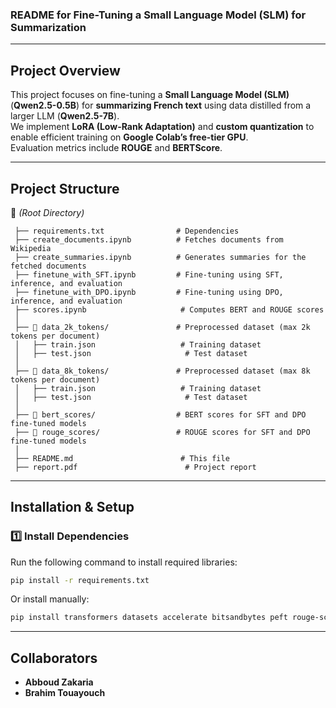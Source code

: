 ### **README for Fine-Tuning a Small Language Model (SLM) for Summarization**  

---

## **Project Overview**  
This project focuses on fine-tuning a **Small Language Model (SLM)** (**Qwen2.5-0.5B**) for **summarizing French text** using data distilled from a larger LLM (**Qwen2.5-7B**).  
We implement **LoRA (Low-Rank Adaptation)** and **custom quantization** to enable efficient training on **Google Colab’s free-tier GPU**.  
Evaluation metrics include **ROUGE** and **BERTScore**.  

---

## **Project Structure**  

📂 *(Root Directory)*  
```
 ├── requirements.txt                # Dependencies  
 ├── create_documents.ipynb          # Fetches documents from Wikipedia  
 ├── create_summaries.ipynb          # Generates summaries for the fetched documents  
 ├── finetune_with_SFT.ipynb         # Fine-tuning using SFT, inference, and evaluation  
 ├── finetune_with_DPO.ipynb         # Fine-tuning using DPO, inference, and evaluation  
 ├── scores.ipynb                     # Computes BERT and ROUGE scores  
 │  
 ├── 📂 data_2k_tokens/               # Preprocessed dataset (max 2k tokens per document)  
 │   ├── train.json                   # Training dataset  
 │   ├── test.json                     # Test dataset  
 │  
 ├── 📂 data_8k_tokens/               # Preprocessed dataset (max 8k tokens per document)  
 │   ├── train.json                   # Training dataset  
 │   ├── test.json                     # Test dataset  
 │  
 ├── 📂 bert_scores/                  # BERT scores for SFT and DPO fine-tuned models  
 ├── 📂 rouge_scores/                 # ROUGE scores for SFT and DPO fine-tuned models  
 │  
 ├── README.md                        # This file  
 ├── report.pdf                        # Project report  
```

---

## **Installation & Setup**  
### **1️⃣ Install Dependencies**  
Run the following command to install required libraries:  
```bash
pip install -r requirements.txt
```
Or install manually:  
```bash
pip install transformers datasets accelerate bitsandbytes peft rouge-score sacrebleu torch
```

---

## **Collaborators**  
- **Abboud Zakaria**  
- **Brahim Touayouch**  